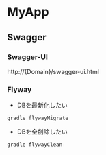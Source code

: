 # MyApp

## Swagger
### Swagger-UI
http://{Domain}/swagger-ui.html

### Flyway

* DBを最新化したい
```shell
gradle flywayMigrate
```

* DBを全削除したい
```shell
gradle flywayClean
```
